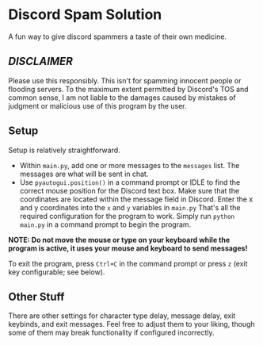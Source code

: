 # Discord Spam Solution
A fun way to give discord spammers a taste of their own medicine.

## ***DISCLAIMER***
Please use this responsibly. This isn't for spamming innocent people or flooding servers.
To the maximum extent permitted by Discord's TOS and common sense, I am not liable to the damages caused by mistakes of judgment or malicious use of this program by the user.

## Setup
Setup is relatively straightforward. 
- Within `main.py`, add one or more messages to the `messages` list. The messages are what will be sent in chat.
- Use `pyautogui.position()` in a command prompt or IDLE to find the correct mouse position for the Discord text box. Make sure that the coordinates are located within the message field in Discord. Enter the x and y coordinates into the `x` and `y` variables in `main.py`
That's all the required configuration for the program to work. Simply run `python main.py` in a command prompt to begin the program.

**NOTE: Do not move the mouse or type on your keyboard while the program is active, it uses your mouse and keyboard to send messages!**

To exit the program, press `Ctrl+C` in the command prompt or press `z` (exit key configurable; see below).

## Other Stuff
There are other settings for character type delay, message delay, exit keybinds, and exit messages. Feel free to adjust them to your liking, though some of them may break functionality if configured incorrectly.
